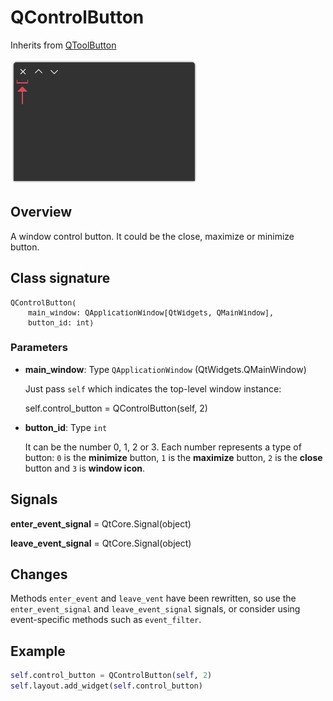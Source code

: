 # QControlButton 

Inherits from [QToolButton](https://doc.qt.io/qtforpython-6/PySide6/QtWidgets/QToolButton.html)

![Image](img/controlbutton.png "screenshot")

## Overview

A window control button. It could be the close, maximize or minimize button.

## Class signature

<pre><small>QControlButton(
    main_window: QApplicationWindow[QtWidgets, QMainWindow],
    button_id: int)
</small></pre>

### Parameters

  - **main_window**: Type `QApplicationWindow` (QtWidgets.QMainWindow)

    Just pass `self` which indicates the top-level window instance:

    
    self.control_button = QControlButton(self, 2)
    
  - **button_id**: Type `int`

    It can be the number 0, 1, 2 or 3. Each number represents a type of button: 
    `0` is the **minimize** button, `1` is the **maximize** button, `2` is the 
    **close** button and `3` is **window icon**.

## Signals

**enter_event_signal** = QtCore.Signal(object)

**leave_event_signal** = QtCore.Signal(object)

## Changes

Methods `enter_event` and `leave_vent` have been rewritten, 
so use the `enter_event_signal` and 
`leave_event_signal` signals, or consider using event-specific 
methods such as `event_filter`.

## Example

```python
self.control_button = QControlButton(self, 2)
self.layout.add_widget(self.control_button)
```